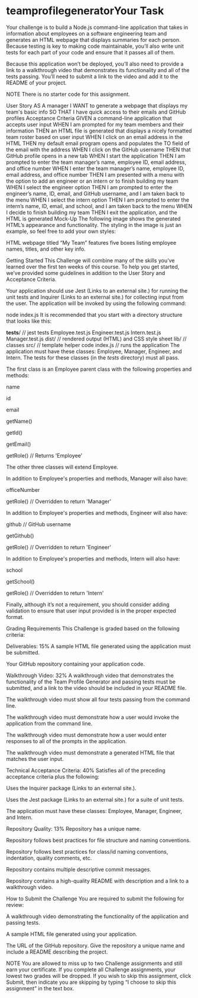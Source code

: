 # teamprofilegeneratorYour Task
Your challenge is to build a Node.js command-line application that takes in information about employees on a software engineering team and generates an HTML webpage that displays summaries for each person. Because testing is key to making code maintainable, you’ll also write unit tests for each part of your code and ensure that it passes all of them.

Because this application won’t be deployed, you’ll also need to provide a link to a walkthrough video that demonstrates its functionality and all of the tests passing. You’ll need to submit a link to the video and add it to the README of your project.

NOTE
There is no starter code for this assignment.

User Story
AS A manager
I WANT to generate a webpage that displays my team's basic info
SO THAT I have quick access to their emails and GitHub profiles
Acceptance Criteria
GIVEN a command-line application that accepts user input
WHEN I am prompted for my team members and their information
THEN an HTML file is generated that displays a nicely formatted team roster based on user input
WHEN I click on an email address in the HTML
THEN my default email program opens and populates the TO field of the email with the address
WHEN I click on the GitHub username
THEN that GitHub profile opens in a new tab
WHEN I start the application
THEN I am prompted to enter the team manager’s name, employee ID, email address, and office number
WHEN I enter the team manager’s name, employee ID, email address, and office number
THEN I am presented with a menu with the option to add an engineer or an intern or to finish building my team
WHEN I select the engineer option
THEN I am prompted to enter the engineer’s name, ID, email, and GitHub username, and I am taken back to the menu
WHEN I select the intern option
THEN I am prompted to enter the intern’s name, ID, email, and school, and I am taken back to the menu
WHEN I decide to finish building my team
THEN I exit the application, and the HTML is generated
Mock-Up
The following image shows the generated HTML’s appearance and functionality. The styling in the image is just an example, so feel free to add your own styles:

HTML webpage titled “My Team” features five boxes listing employee names, titles, and other key info.

Getting Started
This Challenge will combine many of the skills you’ve learned over the first ten weeks of this course. To help you get started, we’ve provided some guidelines in addition to the User Story and Acceptance Criteria.

Your application should use Jest (Links to an external site.) for running the unit tests and Inquirer (Links to an external site.) for collecting input from the user. The application will be invoked by using the following command:

node index.js
It is recommended that you start with a directory structure that looks like this:

__tests__/            // jest tests
  Employee.test.js
  Engineer.test.js
  Intern.test.js
  Manager.test.js
dist/               // rendered output (HTML) and CSS style sheet
lib/                // classes
src/                // template helper code
index.js            // runs the application
The application must have these classes: Employee, Manager, Engineer, and Intern. The tests for these classes (in the _tests_ directory) must all pass.

The first class is an Employee parent class with the following properties and methods:

name

id

email

getName()

getId()

getEmail()

getRole() // Returns 'Employee'

The other three classes will extend Employee.

In addition to Employee's properties and methods, Manager will also have:

officeNumber

getRole() // Overridden to return 'Manager'

In addition to Employee's properties and methods, Engineer will also have:

github // GitHub username

getGithub()

getRole() // Overridden to return 'Engineer'

In addition to Employee's properties and methods, Intern will also have:

school

getSchool()

getRole() // Overridden to return 'Intern'

Finally, although it’s not a requirement, you should consider adding validation to ensure that user input provided is in the proper expected format.

Grading Requirements
This Challenge is graded based on the following criteria:

Deliverables: 15%
A sample HTML file generated using the application must be submitted.

Your GitHub repository containing your application code.

Walkthrough Video: 32%
A walkthrough video that demonstrates the functionality of the Team Profile Generator and passing tests must be submitted, and a link to the video should be included in your README file.

The walkthrough video must show all four tests passing from the command line.

The walkthrough video must demonstrate how a user would invoke the application from the command line.

The walkthrough video must demonstrate how a user would enter responses to all of the prompts in the application.

The walkthrough video must demonstrate a generated HTML file that matches the user input.

Technical Acceptance Criteria: 40%
Satisfies all of the preceding acceptance criteria plus the following:

Uses the Inquirer package (Links to an external site.).

Uses the Jest package (Links to an external site.) for a suite of unit tests.

The application must have these classes: Employee, Manager, Engineer, and Intern.

Repository Quality: 13%
Repository has a unique name.

Repository follows best practices for file structure and naming conventions.

Repository follows best practices for class/id naming conventions, indentation, quality comments, etc.

Repository contains multiple descriptive commit messages.

Repository contains a high-quality README with description and a link to a walkthrough video.

How to Submit the Challenge
You are required to submit the following for review:

A walkthrough video demonstrating the functionality of the application and passing tests.

A sample HTML file generated using your application.

The URL of the GitHub repository. Give the repository a unique name and include a README describing the project.

NOTE
You are allowed to miss up to two Challenge assignments and still earn your certificate. If you complete all Challenge assignments, your lowest two grades will be dropped. If you wish to skip this assignment, click Submit, then indicate you are skipping by typing “I choose to skip this assignment” in the text box.